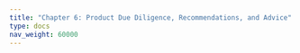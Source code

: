 ```yaml
---
title: "Chapter 6: Product Due Diligence, Recommendations, and Advice"
type: docs
nav_weight: 60000
---
```

